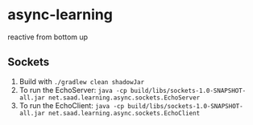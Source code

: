 # async-learning
reactive from bottom up

## Sockets

1. Build with `./gradlew clean shadowJar`
1. To run the EchoServer: `java -cp build/libs/sockets-1.0-SNAPSHOT-all.jar net.saad.learning.async.sockets.EchoServer`
1. To run the EchoClient: `java -cp build/libs/sockets-1.0-SNAPSHOT-all.jar net.saad.learning.async.sockets.EchoClient`

